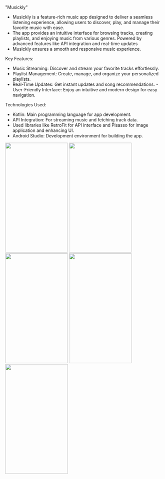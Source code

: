 "Musickly"

- Musickly is a feature-rich music app designed to deliver a seamless listening experience, allowing users to discover, play, and manage their favorite music with ease. 
 - The app provides an intuitive interface for browsing tracks, creating playlists, and enjoying music from various genres. Powered by advanced features like API integration and real-time updates
 - Musickly ensures a smooth and responsive music experience.

Key Features:

- Music Streaming: Discover and stream your favorite tracks effortlessly.
- Playlist Management: Create, manage, and organize your personalized playlists.
- Real-Time Updates: Get instant updates and song recommendations.
 -User-Friendly Interface: Enjoy an intuitive and modern design for easy navigation.
  
Technologies Used:

- Kotlin: Main programming language for app development.
- API Integration: For streaming music and fetching track data.
- Used libraries like RetroFit for API interface and Pisasso for image application and enhancing UI.
- Android Studio: Development environment for building the app.

<img src="https://github.com/user-attachments/assets/ece4bd7c-1b8e-4680-b445-281217eef00e" width="200" height="350" />
<img src="https://github.com/user-attachments/assets/1d044ef4-fe74-406d-830a-d6ed7f02ece4" width="200" height="350" />
<img src="https://github.com/user-attachments/assets/9ca73923-33fe-4e23-a517-c2a55e65dd7f" width="200" height="350" />
<img src="https://github.com/user-attachments/assets/ecef0c8d-497c-43a2-bd00-586bae648a4b" width="200" height="350" />
<img src="https://github.com/user-attachments/assets/9052c9cc-bfb9-4298-9d03-64a83dc71d80" width="200" height="350" />


